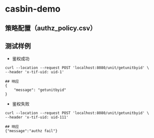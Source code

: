 # casbin-demo

## 策略配置（authz_policy.csv）

## 测试样例
- 鉴权成功
```
curl --location --request POST 'localhost:8080/unit/getunitbyid' \
--header 'x-tif-uid: uid-1'

## 响应
{
    "message": "getunitbyid"
}
```

- 鉴权失败
```
curl --location --request POST 'localhost:8080/unit/getunitbyid' \
--header 'x-tif-uid: uid-111'

## 响应
{"message":"authz fail"}
```